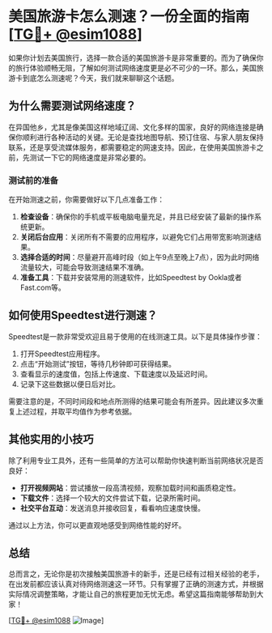 # 美国旅游卡怎么测速？一份全面的指南[[TG💪+ @esim1088](https://t.me/s/esim1088)]

如果你计划去美国旅行，选择一款合适的美国旅游卡是非常重要的。而为了确保你的旅行体验顺畅无阻，了解如何测试网络速度更是必不可少的一环。那么，美国旅游卡到底怎么测速呢？今天，我们就来聊聊这个话题。

## 为什么需要测试网络速度？

在异国他乡，尤其是像美国这样地域辽阔、文化多样的国家，良好的网络连接是确保你顺利进行各种活动的关键。无论是查找地图导航、预订住宿、与家人朋友保持联系，还是享受流媒体服务，都需要稳定的网速支持。因此，在使用美国旅游卡之前，先测试一下它的网络速度是非常必要的。

### 测试前的准备

在开始测速之前，你需要做好以下几点准备工作：

1. **检查设备**：确保你的手机或平板电脑电量充足，并且已经安装了最新的操作系统更新。
2. **关闭后台应用**：关闭所有不需要的应用程序，以避免它们占用带宽影响测速结果。
3. **选择合适的时间**：尽量避开高峰时段（如上午9点至晚上7点），因为此时网络流量较大，可能会导致测速结果不准确。
4. **准备工具**：下载并安装常用的测速软件，比如Speedtest by Ookla或者Fast.com等。

## 如何使用Speedtest进行测速？

Speedtest是一款非常受欢迎且易于使用的在线测速工具。以下是具体操作步骤：

1. 打开Speedtest应用程序。
2. 点击“开始测试”按钮，等待几秒钟即可获得结果。
3. 查看显示的速度值，包括上传速度、下载速度以及延迟时间。
4. 记录下这些数据以便日后对比。

需要注意的是，不同时间段和地点所测得的结果可能会有所差异。因此建议多次重复上述过程，并取平均值作为参考依据。

## 其他实用的小技巧

除了利用专业工具外，还有一些简单的方法可以帮助你快速判断当前网络状况是否良好：

- **打开视频网站**：尝试播放一段高清视频，观察加载时间和画质稳定性。
- **下载文件**：选择一个较大的文件尝试下载，记录所需时间。
- **社交平台互动**：发送消息并接收回复，看看响应速度快慢。

通过以上方法，你可以更直观地感受到网络性能的好坏。

## 总结

总而言之，无论你是初次接触美国旅游卡的新手，还是已经有过相关经验的老手，在出发前都应该认真对待网络测速这一环节。只有掌握了正确的测速方式，并根据实际情况调整策略，才能让自己的旅程更加无忧无虑。希望这篇指南能够帮助到大家！

[[TG💪+ @esim1088](https://t.me/s/esim1088) ![Image](https://i.postimg.cc/4NQfJmqS/Snipaste-2025-05-13-00-14-12.png)]